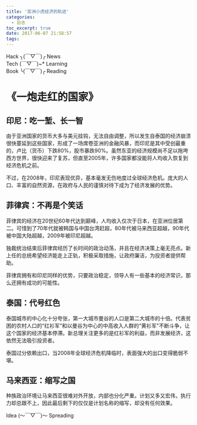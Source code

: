 ```yaml
---
title: '亚洲小虎经济的轨迹'
categories:
  - 日志
toc_excerpt: true
date: 2017-06-07 21:58:57
tags:
---
```


<div class="hr-sect">Hack ╮(￣▽￣)╭ News</div>



<div class="hr-sect">Tech (￣▽￣)~* Learning</div>



<div class="hr-sect">Book ╰(￣▽￣)╭ Reading</div>

# 《一炮走红的国家》
## 印尼：吃一堑、长一智
由于亚洲国家的货币大多与美元挂钩，无法自由调整，所以发生自泰国的经济崩溃很快蔓延到这些国家，形成了一场席卷亚洲的金融风暴，而印尼是其中受创最重的，卢比（货币）下跌80%，股市暴跌90%。虽然东亚的经济规模尚不足以拖垮西方世界，很快迎来了复苏，但直至2005年，许多国家都没能将人均收入恢复到经济危机之前。

不过，在2008年，印尼表现优异，基本毫发无伤地度过全球经济危机。庞大的人口、丰富的自然资源，在政府与人民的谨慎对待下成为了经济发展的优势。
## 菲律宾：不再是个笑话
菲律宾的经济在20世纪60年代达到巅峰，人均收入仅次于日本，在亚洲位居第二。可惜到了70年代就被韩国与中国台湾赶超，80年代被马来西亚超越，90年代被中国大陆超越，2009年被印尼超越。

独裁统治结束后菲律宾经历了长时间的政治动荡，并且在经济决策上毫无亮点。新上任的总统希望经济能走上正轨，积极采取措施，让政府廉洁，为投资者提供帮助。

菲律宾拥有和印尼同样的优势，只要政治稳定，领导人有一些基本的经济常识，那么还拥有成功的可能性。
## 泰国：代号红色
泰国城市的中心化十分夸张，第一大城市曼谷的人口是第二大城市的十倍。代表贫困的农村人口的“红衫军”和以曼谷为中心的中高收入人群的“黄衫军”不断斗争，让这个国家的经济基本停滞。新总理关注更多的是红衫军的利益，而非发展经济，这依然无法吸引投资者。

泰国过分依赖出口，当2008年全球经济危机降临时，表面强大的出口变得脆弱不堪。
## 马来西亚：缩写之国
种族政治环境让马来西亚很难对外开放，内部也分化严重。计划又多又宏伟，执行力却总跟不上，因此最后剩下的仅仅是计划名称的缩写，却没有任何效果。
<div class="hr-sect">Idea (～￣▽￣)～ Spreading</div>
